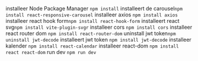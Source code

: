 installeer Node Package Manager `npm install`
installeert de carousel`npm install react-responsive-carousel`
installeer axios `npm install axios`
installeer react hook form`npm install react-hook-form`
installeert react svg`npm install vite-plugin-svgr`
installeer cors `npm install cors`
installeer react router dom `npm install react-router-dom`
 uninstall jwt token`npm uninstall jwt-decode`
installeert jwt token `npm install jwt-decode`
installeer kalender `npm install react-calendar`
installeer react-dom `npm install react react-dom`
run dev `npm run dev`











